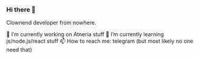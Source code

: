 ### Hi there 👋

Clownend developer from nowhere.

🔭 I’m currently working on Atneria stuff
🌱 I’m currently learning js/node.js/react stuff
📫 How to reach me: telegram (but most likely no one need that)


